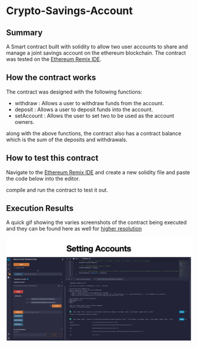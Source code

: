 # Crypto-Savings-Account

## Summary 

A Smart contract built with solidity to allow two user accounts to share and manage a joint savings account on the ethereum blockchain. The contract was tested on the [Ethereum Remix IDE](https://remix.ethereum.org/).

## How the contract works

The contract was designed with the following functions:

- withdraw : Allows a user to withdraw funds from the account.
- deposit : Allows a user to deposit funds into the account.
- setAccount : Allows the user to set two to be used as the account owners.

along with the above functions, the contract also has a contract balance which is the sum of the deposits and withdrawals.

## How to test this contract

Navigate to the [Ethereum Remix IDE](https://remix.ethereum.org/) and create a new solidity file and paste the code below into the editor.

compile and run the contract to test it out.

## Execution Results

A quick gif showing the varies screenshots of the contract being executed and they can be found here as well for [higher resolution](https://github.com/JQH84/Crypto-Savings-Account/tree/main/Execution_Results)

![Demo](Execution_Results/execution_results.gif)
